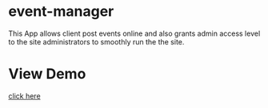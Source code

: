 # event-manager
This App allows client post events online and also grants admin access level to the site administrators to smoothly run the the site.

# View Demo
[click here](https://seunzone.github.io/event-manager/template)